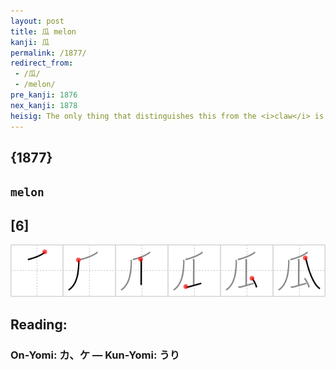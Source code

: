 ```yaml
---
layout: post
title: 瓜 melon
kanji: 瓜
permalink: /1877/
redirect_from:
 - /瓜/
 - /melon/
pre_kanji: 1876
nex_kanji: 1878
heisig: The only thing that distinguishes this from the <i>claw</i> is the addition of the <i>elbow</i>, made by doubling up the third stroke and adding a fourth.
---
```


## {1877}

## `melon`

## [6]

<div class="stroke"><img src="../images/E7939C.png" /></div>

## Reading:

### On-Yomi: カ、ケ &mdash; Kun-Yomi: うり
